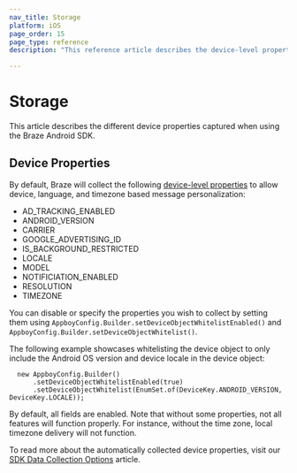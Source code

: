 ```yaml
---
nav_title: Storage
platform: iOS
page_order: 15
page_type: reference
description: "This reference article describes the device-level properties captured by the Braze Android SDK."

---
```


# Storage

This article describes the different device properties captured when using the Braze Android SDK.

## Device Properties

By default, Braze will collect the following [device-level properties](https://appboy.github.io/appboy-android-sdk/javadocs/com/appboy/enums/DeviceKey.html) to allow device, language, and timezone based message personalization:

* AD_TRACKING_ENABLED
* ANDROID_VERSION
* CARRIER
* GOOGLE_ADVERTISING_ID
* IS_BACKGROUND_RESTRICTED
* LOCALE
* MODEL
* NOTIFICIATION_ENABLED
* RESOLUTION
* TIMEZONE

You can disable or specify the properties you wish to collect by setting them using `AppboyConfig.Builder.setDeviceObjectWhitelistEnabled()` and `AppboyConfig.Builder.setDeviceObjectWhitelist()`.

The following example showcases whitelisting the device object to only include the Android OS version and device locale in the device object:
```
  new AppboyConfig.Builder()
      .setDeviceObjectWhitelistEnabled(true)
      .setDeviceObjectWhitelist(EnumSet.of(DeviceKey.ANDROID_VERSION, DeviceKey.LOCALE));

```
By default, all fields are enabled. Note that without some properties, not all features will function properly. For instance, without the time zone, local timezone delivery will not function.

To read more about the automatically collected device properties, visit our [SDK Data Collection Options](https://www.braze.com/docs/user_guide/data_and_analytics/user_data_collection/sdk_data_collection/) article. 
